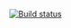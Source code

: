 [![Build status](https://ci.appveyor.com/api/projects/status/u4acm8qyxpl4nel4?svg=true)](https://ci.appveyor.com/project/S-Alekseeva/postmanecho)
